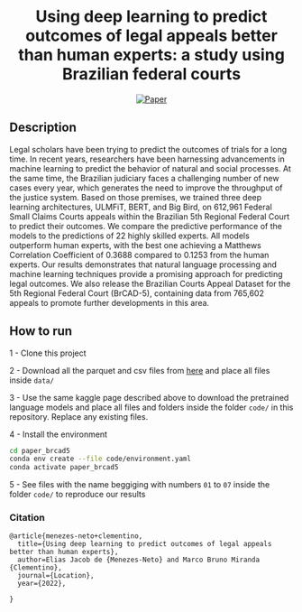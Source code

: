 <div align="center">    
 
# Using deep learning to predict outcomes of legal appeals better than human experts: a study using Brazilian federal courts     

[![Paper](http://img.shields.io/badge/paper-XXXXX.11111.2222-3333.svg)](https://github.com/eliasjacob/paper_brcad5)


</div>
 
## Description   
Legal scholars have been trying to predict the outcomes of trials for a long time. In recent years, researchers have been harnessing advancements in machine learning to predict the behavior of natural and social processes. At the same time, the Brazilian judiciary faces a challenging number of new cases every year, which generates the need to improve the throughput of the justice system. Based on those premises, we trained three deep learning architectures, ULMFiT, BERT, and Big Bird, on 612,961 Federal Small Claims Courts appeals within the Brazilian 5th Regional Federal Court to predict their outcomes. We compare the predictive performance of the models to the predictions of 22 highly skilled experts. All models outperform human experts, with the best one achieving a Matthews Correlation Coefficient of 0.3688 compared to 0.1253 from the human experts. Our results demonstrates that natural language processing and machine learning techniques provide a promising approach for predicting legal outcomes. We also release the Brazilian Courts Appeal Dataset for the 5th Regional Federal Court (BrCAD-5), containing data from 765,602 appeals to promote further developments in this area.

## How to run   
1 - Clone this project

2 - Download all the parquet and csv files from [here](https://www.kaggle.com/eliasjacob/brcad5) and place all files inside `data/`

3 - Use the same kaggle page described above to download the pretrained language models and place all files and folders inside the folder `code/` in this repository. Replace any existing files.

4 - Install the environment
```bash
cd paper_brcad5
conda env create --file code/environment.yaml
conda activate paper_brcad5
```

5 - See files with the name beggiging with numbers `01` to `07` inside the folder `code/` to reproduce our results 

### Citation   
```
@article{menezes-neto+clementino,
  title={Using deep learning to predict outcomes of legal appeals better than human experts},
  author=Elias Jacob de {Menezes-Neto} and Marco Bruno Miranda {Clementino},
  journal={Location},
  year={2022},
  
}
```   
